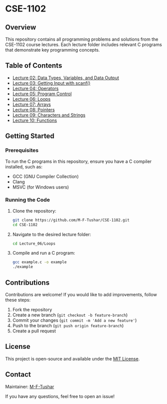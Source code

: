 # CSE-1102

## Overview
This repository contains all programming problems and solutions from the CSE-1102 course lectures. Each lecture folder includes relevant C programs that demonstrate key programming concepts.

## Table of Contents
- [Lecture 02: Data Types, Variables, and Data Output](Lecture_02:/Data_Types_Variables_and_Data_Output/)
- [Lecture 03: Getting Input with scanf()](Lecture_03/Getting_Input_with_scanf()/)
- [Lecture 04: Operators](Lecture_04/Operators/)
- [Lecture 05: Program Control](Lecture_05/Program_Control/)
- [Lecture 06: Loops](Lecture_06/Loops/)
- [Lecture 07: Arrays](Lecture_07/Arrays/)
- [Lecture 08: Pointers](Lecture_08/Pointers/)
- [Lecture 09: Characters and Strings](Lecture_09/Characters_and_Strings/)
- [Lecture 10: Functions](Lecture_10/Functions/)

## Getting Started
### Prerequisites
To run the C programs in this repository, ensure you have a C compiler installed, such as:
- GCC (GNU Compiler Collection)
- Clang
- MSVC (for Windows users)

### Running the Code
1. Clone the repository:
   ```sh
   git clone https://github.com/M-F-Tushar/CSE-1102.git
   cd CSE-1102
   ```
2. Navigate to the desired lecture folder:
   ```sh
   cd Lecture_06/Loops
   ```
3. Compile and run a C program:
   ```sh
   gcc example.c -o example
   ./example
   ```

## Contributions
Contributions are welcome! If you would like to add improvements, follow these steps:
1. Fork the repository
2. Create a new branch (`git checkout -b feature-branch`)
3. Commit your changes (`git commit -m 'Add a new feature'`)
4. Push to the branch (`git push origin feature-branch`)
5. Create a pull request

## License
This project is open-source and available under the [MIT License](LICENSE).

## Contact
Maintainer: [M-F-Tushar](https://github.com/M-F-Tushar)

If you have any questions, feel free to open an issue!

